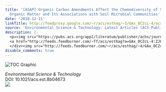```yaml
---
title: '[ASAP] Organic Carbon Amendments Affect the Chemodiversity of Soil Dissolved
  Organic Matter and Its Associations with Soil Microbial Communities'
date: '2018-12-11'
linkTitle: http://feedproxy.google.com/~r/acs/esthag/~3/GAx_0CZcL-4/acs.est.8b04673
source: 'Environmental Science & Technology: Latest Articles (ACS Publications)'
description: |-
  <p><img src="https://pubs.acs.org/appl/literatum/publisher/achs/journals/content/esthag/0/esthag.ahead-of-print/acs.est.8b04673/20181211/images/medium/es-2018-04673m_0007.gif" alt="TOC Graphic"/></p><div><cite>Environmental Science & Technology</cite></div><div>DOI: 10.1021/acs.est.8b04673</div><div class="feedflare">
  <a href="http://feeds.feedburner.com/~ff/acs/esthag?a=GAx_0CZcL-4:ZJFn8ag3qMU:yIl2AUoC8zA"><img src="http://feeds.feedburner.com/~ff/acs/esthag?d=yIl2AUoC8zA" border="0"></img></a>
  </div><img src="http://feeds.feedburner.com/~r/acs/esthag/~4/GAx_0CZcL-4" height="1" width="1" ...
disable_comments: true
---
```

<p><img src="https://pubs.acs.org/appl/literatum/publisher/achs/journals/content/esthag/0/esthag.ahead-of-print/acs.est.8b04673/20181211/images/medium/es-2018-04673m_0007.gif" alt="TOC Graphic"/></p><div><cite>Environmental Science & Technology</cite></div><div>DOI: 10.1021/acs.est.8b04673</div><div class="feedflare">
<a href="http://feeds.feedburner.com/~ff/acs/esthag?a=GAx_0CZcL-4:ZJFn8ag3qMU:yIl2AUoC8zA"><img src="http://feeds.feedburner.com/~ff/acs/esthag?d=yIl2AUoC8zA" border="0"></img></a>
</div><img src="http://feeds.feedburner.com/~r/acs/esthag/~4/GAx_0CZcL-4" height="1" width="1" ...